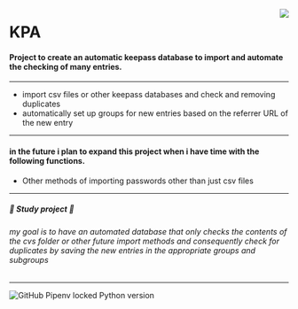 <p>
<img align = 'right' src="https://i.imgur.com/J1h1OAg.png"></img>
</p>

<h1>KPA</h1>

<h4>Project to create an automatic keepass database to import and automate the checking of many entries.</h4>


-------
- import csv files or other keepass databases and check and removing duplicates
- automatically set up groups for new entries based on the referrer URL of the new entry
-------

<h4>in the future i plan to expand this project when i have time with the following functions.</h4>

- Other methods of importing passwords other than just csv files

--------

<h5>🚩 Study project 🚩</5> 

<h6>
my goal is to have an automated database that only checks the contents of the cvs folder or other future import methods
and consequently check for duplicates by saving the new entries in the appropriate groups and subgroups
</h6>

--------

![GitHub Pipenv locked Python version](https://img.shields.io/github/pipenv/locked/python-version/Daniele-Polizzi/KPA)
